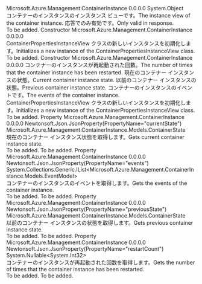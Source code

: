 <Type Name="ContainerPropertiesInstanceView" FullName="Microsoft.Azure.Management.ContainerInstance.Models.ContainerPropertiesInstanceView">
  <TypeSignature Language="C#" Value="public class ContainerPropertiesInstanceView" />
  <TypeSignature Language="ILAsm" Value=".class public auto ansi beforefieldinit ContainerPropertiesInstanceView extends System.Object" />
  <TypeSignature Language="DocId" Value="T:Microsoft.Azure.Management.ContainerInstance.Models.ContainerPropertiesInstanceView" />
  <TypeSignature Language="VB.NET" Value="Public Class ContainerPropertiesInstanceView" />
  <TypeSignature Language="F#" Value="type ContainerPropertiesInstanceView = class" />
  <AssemblyInfo>
    <AssemblyName>Microsoft.Azure.Management.ContainerInstance</AssemblyName>
    <AssemblyVersion>0.0.0.0</AssemblyVersion>
  </AssemblyInfo>
  <Base>
    <BaseTypeName>System.Object</BaseTypeName>
  </Base>
  <Interfaces />
  <Docs>
    <summary>
            <span data-ttu-id="49e0a-101">コンテナーのインスタンスのインスタンス ビューです。</span><span class="sxs-lookup"><span data-stu-id="49e0a-101">The instance view of the container instance.</span></span> <span data-ttu-id="49e0a-102">応答でのみ有効です。</span><span class="sxs-lookup"><span data-stu-id="49e0a-102">Only valid in response.</span></span>
            </summary>
    <remarks>To be added.</remarks>
  </Docs>
  <Members>
    <Member MemberName=".ctor">
      <MemberSignature Language="C#" Value="public ContainerPropertiesInstanceView ();" />
      <MemberSignature Language="ILAsm" Value=".method public hidebysig specialname rtspecialname instance void .ctor() cil managed" />
      <MemberSignature Language="DocId" Value="M:Microsoft.Azure.Management.ContainerInstance.Models.ContainerPropertiesInstanceView.#ctor" />
      <MemberSignature Language="VB.NET" Value="Public Sub New ()" />
      <MemberType>Constructor</MemberType>
      <AssemblyInfo>
        <AssemblyName>Microsoft.Azure.Management.ContainerInstance</AssemblyName>
        <AssemblyVersion>0.0.0.0</AssemblyVersion>
      </AssemblyInfo>
      <Parameters />
      <Docs>
        <summary>
            <span data-ttu-id="49e0a-103">ContainerPropertiesInstanceView クラスの新しいインスタンスを初期化します。</span><span class="sxs-lookup"><span data-stu-id="49e0a-103">Initializes a new instance of the ContainerPropertiesInstanceView class.</span></span>
            </summary>
        <remarks>To be added.</remarks>
      </Docs>
    </Member>
    <Member MemberName=".ctor">
      <MemberSignature Language="C#" Value="public ContainerPropertiesInstanceView (Nullable&lt;int&gt; restartCount = null, Microsoft.Azure.Management.ContainerInstance.Models.ContainerState currentState = null, Microsoft.Azure.Management.ContainerInstance.Models.ContainerState previousState = null, System.Collections.Generic.IList&lt;Microsoft.Azure.Management.ContainerInstance.Models.EventModel&gt; events = null);" />
      <MemberSignature Language="ILAsm" Value=".method public hidebysig specialname rtspecialname instance void .ctor(valuetype System.Nullable`1&lt;int32&gt; restartCount, class Microsoft.Azure.Management.ContainerInstance.Models.ContainerState currentState, class Microsoft.Azure.Management.ContainerInstance.Models.ContainerState previousState, class System.Collections.Generic.IList`1&lt;class Microsoft.Azure.Management.ContainerInstance.Models.EventModel&gt; events) cil managed" />
      <MemberSignature Language="DocId" Value="M:Microsoft.Azure.Management.ContainerInstance.Models.ContainerPropertiesInstanceView.#ctor(System.Nullable{System.Int32},Microsoft.Azure.Management.ContainerInstance.Models.ContainerState,Microsoft.Azure.Management.ContainerInstance.Models.ContainerState,System.Collections.Generic.IList{Microsoft.Azure.Management.ContainerInstance.Models.EventModel})" />
      <MemberSignature Language="VB.NET" Value="Public Sub New (Optional restartCount As Nullable(Of Integer) = null, Optional currentState As ContainerState = null, Optional previousState As ContainerState = null, Optional events As IList(Of EventModel) = null)" />
      <MemberSignature Language="F#" Value="new Microsoft.Azure.Management.ContainerInstance.Models.ContainerPropertiesInstanceView : Nullable&lt;int&gt; * Microsoft.Azure.Management.ContainerInstance.Models.ContainerState * Microsoft.Azure.Management.ContainerInstance.Models.ContainerState * System.Collections.Generic.IList&lt;Microsoft.Azure.Management.ContainerInstance.Models.EventModel&gt; -&gt; Microsoft.Azure.Management.ContainerInstance.Models.ContainerPropertiesInstanceView" Usage="new Microsoft.Azure.Management.ContainerInstance.Models.ContainerPropertiesInstanceView (restartCount, currentState, previousState, events)" />
      <MemberType>Constructor</MemberType>
      <AssemblyInfo>
        <AssemblyName>Microsoft.Azure.Management.ContainerInstance</AssemblyName>
        <AssemblyVersion>0.0.0.0</AssemblyVersion>
      </AssemblyInfo>
      <Parameters>
        <Parameter Name="restartCount" Type="System.Nullable&lt;System.Int32&gt;" />
        <Parameter Name="currentState" Type="Microsoft.Azure.Management.ContainerInstance.Models.ContainerState" />
        <Parameter Name="previousState" Type="Microsoft.Azure.Management.ContainerInstance.Models.ContainerState" />
        <Parameter Name="events" Type="System.Collections.Generic.IList&lt;Microsoft.Azure.Management.ContainerInstance.Models.EventModel&gt;" />
      </Parameters>
      <Docs>
        <param name="restartCount"><span data-ttu-id="49e0a-104">コンテナーのインスタンスが再起動された回数。</span><span class="sxs-lookup"><span data-stu-id="49e0a-104">The number of times that the container instance has been restarted.</span></span></param>
        <param name="currentState"><span data-ttu-id="49e0a-105">現在のコンテナー インスタンスの状態。</span><span class="sxs-lookup"><span data-stu-id="49e0a-105">Current container instance state.</span></span></param>
        <param name="previousState"><span data-ttu-id="49e0a-106">以前のコンテナー インスタンスの状態。</span><span class="sxs-lookup"><span data-stu-id="49e0a-106">Previous container instance state.</span></span></param>
        <param name="events"><span data-ttu-id="49e0a-107">コンテナーのインスタンスのイベントです。</span><span class="sxs-lookup"><span data-stu-id="49e0a-107">The events of the container instance.</span></span></param>
        <summary>
            <span data-ttu-id="49e0a-108">ContainerPropertiesInstanceView クラスの新しいインスタンスを初期化します。</span><span class="sxs-lookup"><span data-stu-id="49e0a-108">Initializes a new instance of the ContainerPropertiesInstanceView class.</span></span>
            </summary>
        <remarks>To be added.</remarks>
      </Docs>
    </Member>
    <Member MemberName="CurrentState">
      <MemberSignature Language="C#" Value="public Microsoft.Azure.Management.ContainerInstance.Models.ContainerState CurrentState { get; }" />
      <MemberSignature Language="ILAsm" Value=".property instance class Microsoft.Azure.Management.ContainerInstance.Models.ContainerState CurrentState" />
      <MemberSignature Language="DocId" Value="P:Microsoft.Azure.Management.ContainerInstance.Models.ContainerPropertiesInstanceView.CurrentState" />
      <MemberSignature Language="VB.NET" Value="Public ReadOnly Property CurrentState As ContainerState" />
      <MemberSignature Language="F#" Value="member this.CurrentState : Microsoft.Azure.Management.ContainerInstance.Models.ContainerState" Usage="Microsoft.Azure.Management.ContainerInstance.Models.ContainerPropertiesInstanceView.CurrentState" />
      <MemberType>Property</MemberType>
      <AssemblyInfo>
        <AssemblyName>Microsoft.Azure.Management.ContainerInstance</AssemblyName>
        <AssemblyVersion>0.0.0.0</AssemblyVersion>
      </AssemblyInfo>
      <Attributes>
        <Attribute>
          <AttributeName>Newtonsoft.Json.JsonProperty(PropertyName="currentState")</AttributeName>
        </Attribute>
      </Attributes>
      <ReturnValue>
        <ReturnType>Microsoft.Azure.Management.ContainerInstance.Models.ContainerState</ReturnType>
      </ReturnValue>
      <Docs>
        <summary>
            <span data-ttu-id="49e0a-109">現在のコンテナー インスタンス状態を取得します。</span><span class="sxs-lookup"><span data-stu-id="49e0a-109">Gets current container instance state.</span></span>
            </summary>
        <value>To be added.</value>
        <remarks>To be added.</remarks>
      </Docs>
    </Member>
    <Member MemberName="Events">
      <MemberSignature Language="C#" Value="public System.Collections.Generic.IList&lt;Microsoft.Azure.Management.ContainerInstance.Models.EventModel&gt; Events { get; }" />
      <MemberSignature Language="ILAsm" Value=".property instance class System.Collections.Generic.IList`1&lt;class Microsoft.Azure.Management.ContainerInstance.Models.EventModel&gt; Events" />
      <MemberSignature Language="DocId" Value="P:Microsoft.Azure.Management.ContainerInstance.Models.ContainerPropertiesInstanceView.Events" />
      <MemberSignature Language="VB.NET" Value="Public ReadOnly Property Events As IList(Of EventModel)" />
      <MemberSignature Language="F#" Value="member this.Events : System.Collections.Generic.IList&lt;Microsoft.Azure.Management.ContainerInstance.Models.EventModel&gt;" Usage="Microsoft.Azure.Management.ContainerInstance.Models.ContainerPropertiesInstanceView.Events" />
      <MemberType>Property</MemberType>
      <AssemblyInfo>
        <AssemblyName>Microsoft.Azure.Management.ContainerInstance</AssemblyName>
        <AssemblyVersion>0.0.0.0</AssemblyVersion>
      </AssemblyInfo>
      <Attributes>
        <Attribute>
          <AttributeName>Newtonsoft.Json.JsonProperty(PropertyName="events")</AttributeName>
        </Attribute>
      </Attributes>
      <ReturnValue>
        <ReturnType>System.Collections.Generic.IList&lt;Microsoft.Azure.Management.ContainerInstance.Models.EventModel&gt;</ReturnType>
      </ReturnValue>
      <Docs>
        <summary>
            <span data-ttu-id="49e0a-110">コンテナーのインスタンスのイベントを取得します。</span><span class="sxs-lookup"><span data-stu-id="49e0a-110">Gets the events of the container instance.</span></span>
            </summary>
        <value>To be added.</value>
        <remarks>To be added.</remarks>
      </Docs>
    </Member>
    <Member MemberName="PreviousState">
      <MemberSignature Language="C#" Value="public Microsoft.Azure.Management.ContainerInstance.Models.ContainerState PreviousState { get; }" />
      <MemberSignature Language="ILAsm" Value=".property instance class Microsoft.Azure.Management.ContainerInstance.Models.ContainerState PreviousState" />
      <MemberSignature Language="DocId" Value="P:Microsoft.Azure.Management.ContainerInstance.Models.ContainerPropertiesInstanceView.PreviousState" />
      <MemberSignature Language="VB.NET" Value="Public ReadOnly Property PreviousState As ContainerState" />
      <MemberSignature Language="F#" Value="member this.PreviousState : Microsoft.Azure.Management.ContainerInstance.Models.ContainerState" Usage="Microsoft.Azure.Management.ContainerInstance.Models.ContainerPropertiesInstanceView.PreviousState" />
      <MemberType>Property</MemberType>
      <AssemblyInfo>
        <AssemblyName>Microsoft.Azure.Management.ContainerInstance</AssemblyName>
        <AssemblyVersion>0.0.0.0</AssemblyVersion>
      </AssemblyInfo>
      <Attributes>
        <Attribute>
          <AttributeName>Newtonsoft.Json.JsonProperty(PropertyName="previousState")</AttributeName>
        </Attribute>
      </Attributes>
      <ReturnValue>
        <ReturnType>Microsoft.Azure.Management.ContainerInstance.Models.ContainerState</ReturnType>
      </ReturnValue>
      <Docs>
        <summary>
            <span data-ttu-id="49e0a-111">以前のコンテナー インスタンスの状態を取得します。</span><span class="sxs-lookup"><span data-stu-id="49e0a-111">Gets previous container instance state.</span></span>
            </summary>
        <value>To be added.</value>
        <remarks>To be added.</remarks>
      </Docs>
    </Member>
    <Member MemberName="RestartCount">
      <MemberSignature Language="C#" Value="public Nullable&lt;int&gt; RestartCount { get; }" />
      <MemberSignature Language="ILAsm" Value=".property instance valuetype System.Nullable`1&lt;int32&gt; RestartCount" />
      <MemberSignature Language="DocId" Value="P:Microsoft.Azure.Management.ContainerInstance.Models.ContainerPropertiesInstanceView.RestartCount" />
      <MemberSignature Language="VB.NET" Value="Public ReadOnly Property RestartCount As Nullable(Of Integer)" />
      <MemberSignature Language="F#" Value="member this.RestartCount : Nullable&lt;int&gt;" Usage="Microsoft.Azure.Management.ContainerInstance.Models.ContainerPropertiesInstanceView.RestartCount" />
      <MemberType>Property</MemberType>
      <AssemblyInfo>
        <AssemblyName>Microsoft.Azure.Management.ContainerInstance</AssemblyName>
        <AssemblyVersion>0.0.0.0</AssemblyVersion>
      </AssemblyInfo>
      <Attributes>
        <Attribute>
          <AttributeName>Newtonsoft.Json.JsonProperty(PropertyName="restartCount")</AttributeName>
        </Attribute>
      </Attributes>
      <ReturnValue>
        <ReturnType>System.Nullable&lt;System.Int32&gt;</ReturnType>
      </ReturnValue>
      <Docs>
        <summary>
            <span data-ttu-id="49e0a-112">コンテナーのインスタンスが再起動された回数を取得します。</span><span class="sxs-lookup"><span data-stu-id="49e0a-112">Gets the number of times that the container instance has been restarted.</span></span>
            </summary>
        <value>To be added.</value>
        <remarks>To be added.</remarks>
      </Docs>
    </Member>
  </Members>
</Type>